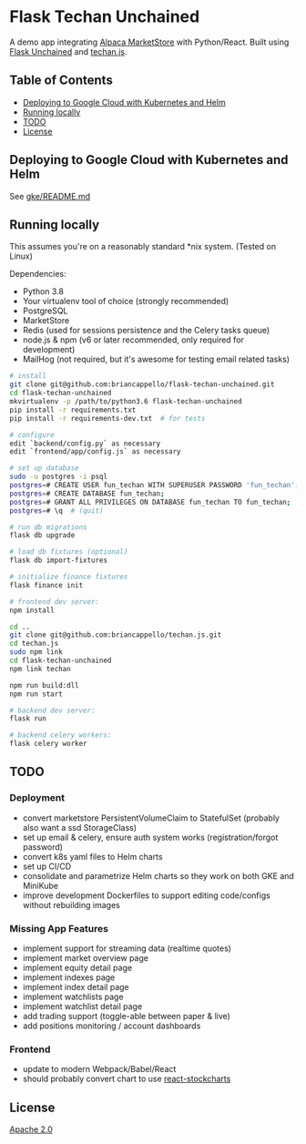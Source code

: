 # Flask Techan Unchained

A demo app integrating [Alpaca MarketStore](https://github.com/alpacahq/marketstore) with Python/React. Built using [Flask Unchained](https://github.com/briancappello/flask-unchained) and [techan.js](http://techanjs.org/).

## Table of Contents

* [Deploying to Google Cloud with Kubernetes and Helm](https://github.com/briancappello/flask-techan-unchained#deploying-to-google-cloud-with-kubernetes-and-helm)
* [Running locally](https://github.com/briancappello/flask-techan-unchained#running-locally)
* [TODO](https://github.com/briancappello/flask-techan-unchained#todo)
* [License](https://github.com/briancappello/flask-techan-unchained#license)

## Deploying to Google Cloud with Kubernetes and Helm

See [gke/README.md](https://github.com/briancappello/flask-techan-unchained/blob/master/gke/README.md)

## Running locally

This assumes you're on a reasonably standard \*nix system. (Tested on Linux)

Dependencies:

- Python 3.8
- Your virtualenv tool of choice (strongly recommended)
- PostgreSQL
- MarketStore
- Redis (used for sessions persistence and the Celery tasks queue)
- node.js & npm (v6 or later recommended, only required for development)
- MailHog (not required, but it's awesome for testing email related tasks)

```bash
# install
git clone git@github.com:briancappello/flask-techan-unchained.git
cd flask-techan-unchained
mkvirtualenv -p /path/to/python3.6 flask-techan-unchained
pip install -r requirements.txt
pip install -r requirements-dev.txt  # for tests

# configure
edit `backend/config.py` as necessary
edit `frontend/app/config.js` as necessary

# set up database
sudo -u postgres -i psql
postgres=# CREATE USER fun_techan WITH SUPERUSER PASSWORD 'fun_techan';
postgres=# CREATE DATABASE fun_techan;
postgres=# GRANT ALL PRIVILEGES ON DATABASE fun_techan TO fun_techan;
postgres=# \q  # (quit)

# run db migrations
flask db upgrade

# load db fixtures (optional)
flask db import-fixtures

# initialize finance fixtures
flask finance init

# frontend dev server:
npm install

cd ..
git clone git@github.com:briancappello/techan.js.git
cd techan.js
sudo npm link
cd flask-techan-unchained
npm link techan

npm run build:dll
npm run start

# backend dev server:
flask run

# backend celery workers:
flask celery worker
```

## TODO

### Deployment

- convert marketstore PersistentVolumeClaim to StatefulSet (probably also want a ssd StorageClass)
- set up email & celery, ensure auth system works (registration/forgot password)
- convert k8s yaml files to Helm charts
- set up CI/CD
- consolidate and parametrize Helm charts so they work on both GKE and MiniKube
- improve development Dockerfiles to support editing code/configs without rebuilding images

### Missing App Features

- implement support for streaming data (realtime quotes)
- implement market overview page
- implement equity detail page
- implement indexes page
- implement index detail page
- implement watchlists page
- implement watchlist detail page
- add trading support (toggle-able between paper & live)
- add positions monitoring / account dashboards

### Frontend

- update to modern Webpack/Babel/React
- should probably convert chart to use [react-stockcharts](https://github.com/rrag/react-stockcharts)

## License

[Apache 2.0](https://github.com/briancappello/flask-techan-unchained/blob/master/LICENSE)
